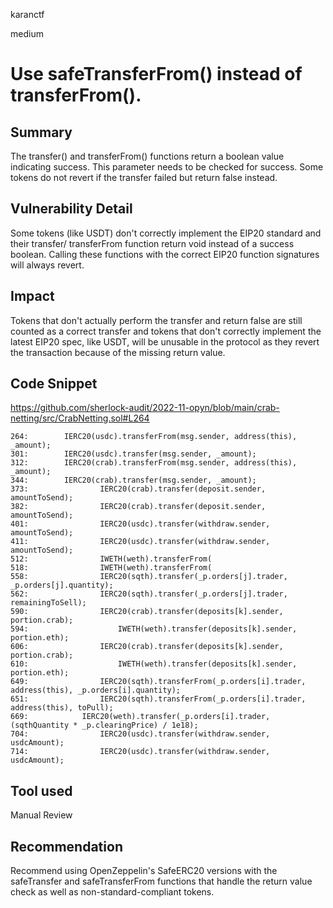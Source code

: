 karanctf

medium

# Use safeTransferFrom() instead of transferFrom().

## Summary

The transfer() and transferFrom() functions return a boolean value indicating success. This parameter needs to be checked for success. Some tokens do not revert if the transfer failed but return false instead.

## Vulnerability Detail

Some tokens (like USDT) don't correctly implement the EIP20 standard and their transfer/ transferFrom function return void instead of a success boolean. Calling these functions with the correct EIP20 function signatures will always revert.


## Impact

Tokens that don't actually perform the transfer and return false are still counted as a correct transfer and tokens that don't correctly implement the latest EIP20 spec, like USDT, will be unusable in the protocol as they revert the transaction because of the missing return value.
## Code Snippet
https://github.com/sherlock-audit/2022-11-opyn/blob/main/crab-netting/src/CrabNetting.sol#L264

```solidity
264:        IERC20(usdc).transferFrom(msg.sender, address(this), _amount);
301:        IERC20(usdc).transfer(msg.sender, _amount);
312:        IERC20(crab).transferFrom(msg.sender, address(this), _amount);
344:        IERC20(crab).transfer(msg.sender, _amount);
373:                IERC20(crab).transfer(deposit.sender, amountToSend);
382:                IERC20(crab).transfer(deposit.sender, amountToSend);
401:                IERC20(usdc).transfer(withdraw.sender, amountToSend);
411:                IERC20(usdc).transfer(withdraw.sender, amountToSend);
512:                IWETH(weth).transferFrom(
518:                IWETH(weth).transferFrom(
558:                IERC20(sqth).transfer(_p.orders[j].trader, _p.orders[j].quantity);
562:                IERC20(sqth).transfer(_p.orders[j].trader, remainingToSell);
590:                IERC20(crab).transfer(deposits[k].sender, portion.crab);
594:                    IWETH(weth).transfer(deposits[k].sender, portion.eth);
606:                IERC20(crab).transfer(deposits[k].sender, portion.crab);
610:                    IWETH(weth).transfer(deposits[k].sender, portion.eth);
649:                IERC20(sqth).transferFrom(_p.orders[i].trader, address(this), _p.orders[i].quantity);
651:                IERC20(sqth).transferFrom(_p.orders[i].trader, address(this), toPull);
669:            IERC20(weth).transfer(_p.orders[i].trader, (sqthQuantity * _p.clearingPrice) / 1e18);
704:                IERC20(usdc).transfer(withdraw.sender, usdcAmount);
714:                IERC20(usdc).transfer(withdraw.sender, usdcAmount);

```


## Tool used

Manual Review

## Recommendation

Recommend using OpenZeppelin's SafeERC20 versions with the safeTransfer and safeTransferFrom functions that handle the return value check as well as non-standard-compliant tokens.